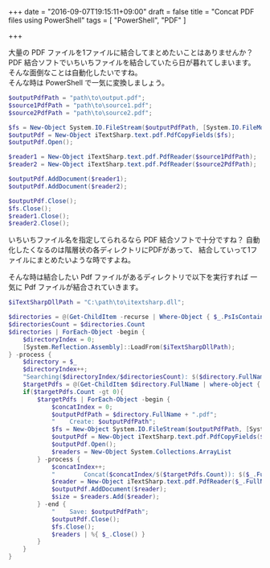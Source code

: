 +++
date = "2016-09-07T19:15:11+09:00"
draft = false
title = "Concat PDF files using PowerShell"
tags = [
    "PowerShell",
    "PDF"
]

+++

大量の PDF ファイルを1ファイルに結合してまとめたいことはありませんか？<br>
PDF 結合ソフトでいちいちファイルを結合していたら日が暮れてしまいます。<br>
そんな面倒なことは自動化したいですね。<br>
そんな時は PowerShell で一気に変換しましょう。

```PowerShell
$outputPdfPath = "path\to\output.pdf";
$source1PdfPath = "path\to\source1.pdf";
$source2PdfPath = "path\to\source2.pdf";

$fs = New-Object System.IO.FileStream($outputPdfPath, [System.IO.FileMode]::OpenOrCreate);
$outputPdf = New-Object iTextSharp.text.pdf.PdfCopyFields($fs);
$outputPdf.Open();

$reader1 = New-Object iTextSharp.text.pdf.PdfReader($source1PdfPath);
$reader2 = New-Object iTextSharp.text.pdf.PdfReader($source2PdfPath);

$outputPdf.AddDocument($reader1);
$outputPdf.AddDocument($reader2);

$outputPdf.Close();
$fs.Close();
$reader1.Close();
$reader2.Close();
```

いちいちファイル名を指定してられるなら PDF 結合ソフトで十分ですね？
自動化したくなるのは階層状の各ディレクトリにPDFがあって、
結合していって1ファイルにまとめたいような時ですよね。

そんな時は結合したい Pdf ファイルがあるディレクトリで以下を実行すれば
一気に Pdf ファイルが結合されていきます。

```PowerShell
$iTextSharpDllPath = "C:\path\to\itextsharp.dll";

$directories = @(Get-ChildItem -recurse | Where-Object { $_.PsIsContainer } | Sort-Object { $_.FullName.Split("\\").Count } -descending)
$directoriesCount = $directories.Count
$directories | ForEach-Object -begin {
	$directoryIndex = 0;
	[System.Reflection.Assembly]::LoadFrom($iTextSharpDllPath);
} -process {
	$directory = $_
	$directoryIndex++;
	"Searching($directoryIndex/$directoriesCount): $($directory.FullName)";
	$targetPdfs = @(Get-ChildItem $directory.FullName | where-object { $_.Name.EndsWith(".pdf") })
	if($targetPdfs.Count -gt 0){
		$targetPdfs | ForEach-Object -begin {
			$concatIndex = 0;
			$outputPdfPath = $directory.FullName + ".pdf";
			"    Create: $outputPdfPath";
			$fs = New-Object System.IO.FileStream($outputPdfPath, [System.IO.FileMode]::OpenOrCreate);
			$outputPdf = New-Object iTextSharp.text.pdf.PdfCopyFields($fs);
			$outputPdf.Open();
			$readers = New-Object System.Collections.ArrayList
		} -process {
			$concatIndex++;
			"        Concat($concatIndex/$($targetPdfs.Count)): $($_.FullName)";
			$reader = New-Object iTextSharp.text.pdf.PdfReader($_.FullName);
			$outputPdf.AddDocument($reader);
			$size = $readers.Add($reader);
		} -end {
			"    Save: $outputPdfPath";
			$outputPdf.Close();
			$fs.Close();
			$readers | %{ $_.Close() }
		}
	}
}
```
